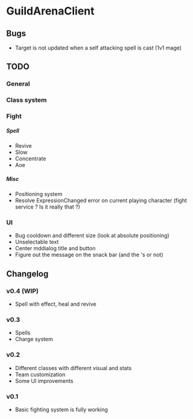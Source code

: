 # GuildArenaClient

## Bugs
* Target is not updated when a self attacking spell is cast (1v1 mage)

## TODO

### General

### Class system

### Fight

##### Spell
* Revive
* Slow
* Concentrate
* Aoe

##### Misc
* Positioning system
* Resolve ExpressionChanged error on current playing character (fight service ? Is it really that ?)

### UI
* Bug cooldown and different size (look at absolute positioning)
* Unselectable text
* Center mddialog title and button
* Figure out the message on the snack bar (and the 's or not)

## Changelog

### v0.4 (WIP)
* Spell with effect, heal and revive

### v0.3
* Spells
* Charge system

### v0.2
* Different classes with different visual and stats
* Team customization
* Some UI improvements

### v0.1
* Basic fighting system is fully working
